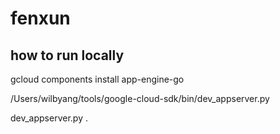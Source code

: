 # fenxun

## how to run locally 


gcloud components install app-engine-go

/Users/wilbyang/tools/google-cloud-sdk/bin/dev_appserver.py

dev_appserver.py .


